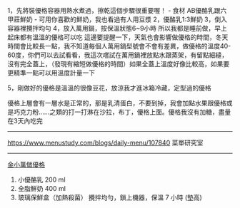 
1，先將裝優格容器用熱水煮過，擦乾這個步驟很重要喔！
	- 食材    AB優酪乳跟六甲莊鮮奶
	- 可用你喜歡的鮮奶，我也看過有人用豆漿
2，優酪乳1:3鮮奶
3，倒入容器裡攪拌均勻
4，放入萬用鍋，按保溫狀態6~9小時
所以我都是睡前做，早上起床都有溫溫的優格可以吃 
這邊要提醒一下，天氣也會影響做優格的時間，冬天時間會比較長一點，我不知道每個人萬用鍋型號會不會有差異，做優格的溫度40-60度，你們可以去試看看，我這次嚐試在萬用鍋裡放點水跟蒸架，有留點細縫，沒有完全蓋上，（發現有縮短做優格的時間）如果全蓋上溫度好像比較高，如果要更精準一點可以用溫度計量一下

5，剛做好的優格是溫溫的很像豆花，放涼我才進冰箱冷藏，定型過的優格

優格上層會有一層水是正常的，那是乳清蛋白，不要到掉，我會加點水果跟優格或是巧克力粉……之類的打一打淋在沙拉，布丁，優格上面。優格我沒有加糖，盡量在3天內吃完

---
https://www.menustudy.com/blogs/daily-menu/107840
菜單研究室

---
[金小萬做優格](https://cookpad.com/tw/%E9%A3%9F%E8%AD%9C/16867090-%E8%90%AC%E7%94%A8%E9%8D%8B%E9%A3%9F%E8%AD%9C%E4%B8%8D%E9%9C%80%E8%8F%8C%E7%B2%89%E5%85%A9%E6%AD%A5%E9%A9%9F0%E5%A4%B1%E6%95%97%E8%90%AC%E7%94%A8%E9%8D%8B%E8%87%AA%E8%A3%BD%E5%84%AA%E6%A0%BC-%E9%A3%9B%E5%88%A9%E6%B5%A6%E9%87%91%E5%B0%8F%E8%90%AC)
1. 小優酪乳 200 ml
2. 全脂鮮奶 400 ml
3. 玻璃保鮮盒（加熱殺菌）
攪拌均勻，鎖上機器，保溫 7 小時 (墊高)